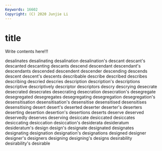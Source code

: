 ```yaml
---
Keywords: 16602
Copyright: (C) 2020 Junjie Li
---
```


# title

Write contents here!!!

desalinates 
desalinating 
desalination 
desalination's 
descant
descant's 
descanted 
descanting 
descants 
descend 
descendant 
descendant's 
descendants 
descended 
descendent
descender 
descending 
descends 
descent 
descent's 
descents 
describable 
describe 
described 
describes
describing 
descried 
descries 
description 
description's 
descriptions 
descriptive 
descriptively 
descriptor 
descriptors
descry 
descrying 
desecrate 
desecrated 
desecrates 
desecrating 
desecration 
desecration's 
desegregate 
desegregated
desegregates 
desegregating 
desegregation 
desegregation's 
desensitisation 
desensitisation's 
desensitise 
desensitised 
desensitises 
desensitising
desert 
desert's 
deserted 
deserter 
deserter's 
deserters 
deserting 
desertion 
desertion's 
desertions
deserts 
deserve 
deserved 
deservedly 
deserves 
deserving 
desiccate 
desiccated 
desiccates 
desiccating
desiccation 
desiccation's 
desiderata 
desideratum 
desideratum's 
design 
design's 
designate 
designated 
designates
designating 
designation 
designation's 
designations 
designed 
designer 
designer's 
designers 
designing 
designing's
designs 
desirability 
desirability's 
desirable 

